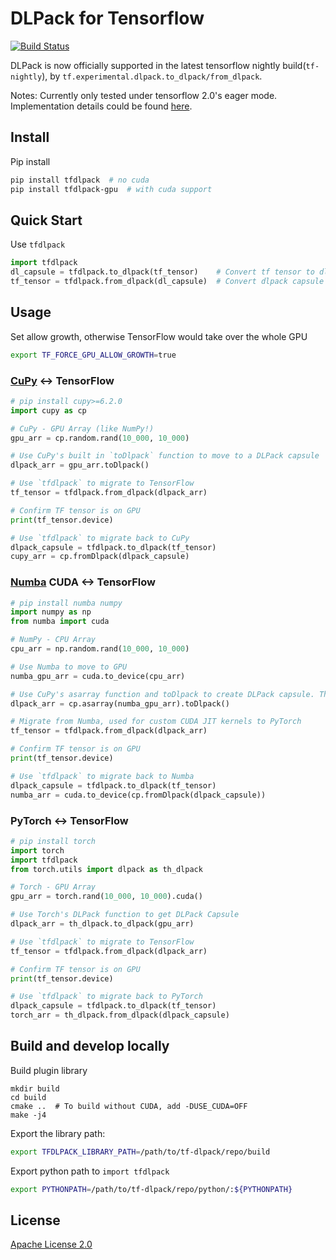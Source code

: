 # DLPack for Tensorflow
[![Build Status](http://ci.dgl.ai:80/buildStatus/icon?job=tf-dlpack/master)](http://ci.dgl.ai:80/job/tf-dlpack/job/master/) 

DLPack is now officially supported in the latest tensorflow nightly build(`tf-nightly`), by `tf.experimental.dlpack.to_dlpack/from_dlpack`. 

Notes: Currently only tested under tensorflow 2.0's eager mode. Implementation details could be found [here](https://github.com/VoVAllen/tf-dlpack/issues/3).

## Install

Pip install
```bash
pip install tfdlpack  # no cuda
pip install tfdlpack-gpu  # with cuda support
```

## Quick Start

Use `tfdlpack`

```python
import tfdlpack
dl_capsule = tfdlpack.to_dlpack(tf_tensor)    # Convert tf tensor to dlpack capsule
tf_tensor = tfdlpack.from_dlpack(dl_capsule)  # Convert dlpack capsule to tf tensor
```

## Usage
Set allow growth, otherwise TensorFlow would take over the whole GPU
```bash
export TF_FORCE_GPU_ALLOW_GROWTH=true
```

### [CuPy](https://github.com/cupy/cupy) <-> TensorFlow
```python
# pip install cupy>=6.2.0
import cupy as cp

# CuPy - GPU Array (like NumPy!)
gpu_arr = cp.random.rand(10_000, 10_000)

# Use CuPy's built in `toDlpack` function to move to a DLPack capsule
dlpack_arr = gpu_arr.toDlpack()

# Use `tfdlpack` to migrate to TensorFlow
tf_tensor = tfdlpack.from_dlpack(dlpack_arr)

# Confirm TF tensor is on GPU
print(tf_tensor.device)

# Use `tfdlpack` to migrate back to CuPy
dlpack_capsule = tfdlpack.to_dlpack(tf_tensor)
cupy_arr = cp.fromDlpack(dlpack_capsule)
```

### [Numba](https://github.com/numba/numba) CUDA <-> TensorFlow
```python
# pip install numba numpy
import numpy as np
from numba import cuda

# NumPy - CPU Array
cpu_arr = np.random.rand(10_000, 10_000)

# Use Numba to move to GPU
numba_gpu_arr = cuda.to_device(cpu_arr)

# Use CuPy's asarray function and toDlpack to create DLPack capsule. There are multiple other ways to do this (i.e. PyTorch Utils)
dlpack_arr = cp.asarray(numba_gpu_arr).toDlpack()

# Migrate from Numba, used for custom CUDA JIT kernels to PyTorch
tf_tensor = tfdlpack.from_dlpack(dlpack_arr)

# Confirm TF tensor is on GPU
print(tf_tensor.device)

# Use `tfdlpack` to migrate back to Numba
dlpack_capsule = tfdlpack.to_dlpack(tf_tensor)
numba_arr = cuda.to_device(cp.fromDlpack(dlpack_capsule))
```

### PyTorch <-> TensorFlow
```python
# pip install torch
import torch
import tfdlpack
from torch.utils import dlpack as th_dlpack

# Torch - GPU Array
gpu_arr = torch.rand(10_000, 10_000).cuda()

# Use Torch's DLPack function to get DLPack Capsule
dlpack_arr = th_dlpack.to_dlpack(gpu_arr)

# Use `tfdlpack` to migrate to TensorFlow
tf_tensor = tfdlpack.from_dlpack(dlpack_arr)

# Confirm TF tensor is on GPU
print(tf_tensor.device)

# Use `tfdlpack` to migrate back to PyTorch
dlpack_capsule = tfdlpack.to_dlpack(tf_tensor)
torch_arr = th_dlpack.from_dlpack(dlpack_capsule)
```

## Build and develop locally

Build plugin library
```
mkdir build
cd build
cmake ..  # To build without CUDA, add -DUSE_CUDA=OFF
make -j4
```

Export the library path:
```bash
export TFDLPACK_LIBRARY_PATH=/path/to/tf-dlpack/repo/build
```

Export python path to `import tfdlpack`
```bash
export PYTHONPATH=/path/to/tf-dlpack/repo/python/:${PYTHONPATH}
```


## License

[Apache License 2.0](LICENSE)
